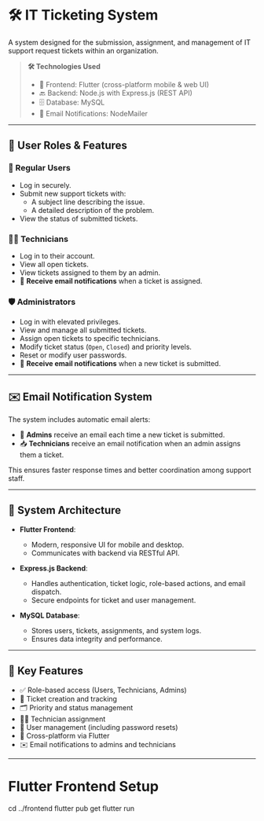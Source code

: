 # 🛠️ IT Ticketing System

A system designed for the submission, assignment, and management of IT support request tickets within an organization.

> **🛠 Technologies Used**  
> - 📱 Frontend: Flutter (cross-platform mobile & web UI)  
> - 🔙 Backend: Node.js with Express.js (REST API)  
> - 🗄️ Database: MySQL  
> - 📧 Email Notifications: NodeMailer 

---

## 👥 User Roles & Features

### 👤 Regular Users
- Log in securely.
- Submit new support tickets with:
  - A subject line describing the issue.
  - A detailed description of the problem.
- View the status of submitted tickets.

### 🧑‍🔧 Technicians
- Log in to their account.
- View all open tickets.
- View tickets assigned to them by an admin.
- 📩 **Receive email notifications** when a ticket is assigned.

### 🛡️ Administrators
- Log in with elevated privileges.
- View and manage all submitted tickets.
- Assign open tickets to specific technicians.
- Modify ticket status (`Open`, `Closed`) and priority levels.
- Reset or modify user passwords.
- 📩 **Receive email notifications** when a new ticket is submitted.

---

## ✉️ Email Notification System

The system includes automatic email alerts:

- 🔔 **Admins** receive an email each time a new ticket is submitted.
- 📥 **Technicians** receive an email notification when an admin assigns them a ticket.

This ensures faster response times and better coordination among support staff.

---

## 🧩 System Architecture

- **Flutter Frontend**:
  - Modern, responsive UI for mobile and desktop.
  - Communicates with backend via RESTful API.

- **Express.js Backend**:
  - Handles authentication, ticket logic, role-based actions, and email dispatch.
  - Secure endpoints for ticket and user management.

- **MySQL Database**:
  - Stores users, tickets, assignments, and system logs.
  - Ensures data integrity and performance.

---

## 🚀 Key Features

- ✅ Role-based access (Users, Technicians, Admins)
- 📨 Ticket creation and tracking
- 🗂️ Priority and status management
- 👨‍🔧 Technician assignment
- 🔐 User management (including password resets)
- 📱 Cross-platform via Flutter
- ✉️ Email notifications to admins and technicians

---

# Flutter Frontend Setup
cd ../frontend
flutter pub get
flutter run
